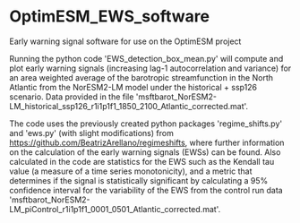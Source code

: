 # OptimESM_EWS_software
Early warning signal software for use on the OptimESM project

Running the python code 'EWS_detection_box_mean.py' will compute and plot early warning signals (increasing lag-1 autocorrelation and variance) for an area weighted average of the barotropic streamfunction in the North Atlantic from the NorESM2-LM model under the historical + ssp126 scenario. Data provided in the file 'msftbarot_NorESM2-LM_historical_ssp126_r1i1p1f1_1850_2100_Atlantic_corrected.mat'. 

The code uses the previously created python packages 'regime_shifts.py' and 'ews.py' (with slight modifications) from https://github.com/BeatrizArellano/regimeshifts, where further information on the calculation of the early warning signals (EWSs) can be found. Also calculated in the code are statistics for the EWS such as the Kendall tau value (a measure of a time series monotonicity), and a metric that determines if the signal is statistically significant by calculating a 95% confidence interval for the variability of the EWS from the control run data 'msftbarot_NorESM2-LM_piControl_r1i1p1f1_0001_0501_Atlantic_corrected.mat'.
